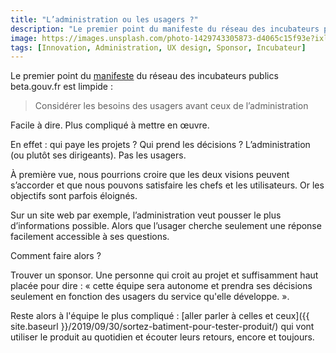 ```yaml
---
title: "L’administration ou les usagers ?"
description: "Le premier point du manifeste du réseau des incubateurs publics beta.gouv.fr est clair : considérer les besoins des usagers avant ceux de l’administration"
image: https://images.unsplash.com/photo-1429743305873-d4065c15f93e?ixlib=rb-1.2.1&ixid=eyJhcHBfaWQiOjEyMDd9&auto=format&fit=crop&w=1200&q=80
tags: [Innovation, Administration, UX design, Sponsor, Incubateur]
---
```


Le premier point du [manifeste](https://beta.gouv.fr/startups/) du réseau des incubateurs publics beta.gouv.fr est limpide :

> Considérer les besoins des usagers avant ceux de l’administration

Facile à dire. Plus compliqué à mettre en œuvre.

En effet : qui paye les projets ? Qui prend les décisions ?
L’administration (ou plutôt ses dirigeants). Pas les usagers.

À première vue, nous pourrions croire que les deux visions peuvent s’accorder et que nous pouvons satisfaire les chefs et les utilisateurs. Or les objectifs sont parfois éloignés.

Sur un site web par exemple, l’administration veut pousser le plus d’informations possible. Alors que l’usager cherche seulement une réponse facilement accessible à ses questions.

Comment faire alors ?

Trouver un sponsor. Une personne qui croit au projet et suffisamment haut placée pour dire : « cette équipe sera autonome et prendra ses décisions seulement en fonction des usagers du service qu'elle développe. ».

Reste alors à l'équipe le plus compliqué : [aller parler à celles et ceux]({{ site.baseurl }}/2019/09/30/sortez-batiment-pour-tester-produit/) qui vont utiliser le produit au quotidien et écouter leurs retours, encore et toujours.
